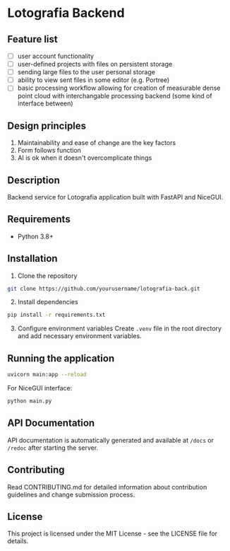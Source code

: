 # Lotografia Backend

## Feature list
- [ ] user account functionality 
- [ ] user-defined projects with files on persistent storage
- [ ] sending large files to the user personal storage
- [ ] ability to view sent files in some editor (e.g. Portree)
- [ ] basic processing workflow allowing for creation of measurable dense point cloud with interchangable processing backend (some kind of interface between)

## Design principles
1. Maintainability and ease of change are the key factors
2. Form follows function
3. AI is ok when it doesn't overcomplicate things




## Description
Backend service for Lotografia application built with FastAPI and NiceGUI.

## Requirements
- Python 3.8+


## Installation
1. Clone the repository
```bash
git clone https://github.com/yourusername/lotografia-back.git
```

2. Install dependencies
```bash
pip install -r requirements.txt
```

3. Configure environment variables
Create `.venv` file in the root directory and add necessary environment variables.

## Running the application
```bash
uvicorn main:app --reload
```

For NiceGUI interface:
```bash
python main.py
```

## API Documentation
API documentation is automatically generated and available at `/docs` or `/redoc` after starting the server.

## Contributing
Read CONTRIBUTING.md for detailed information about contribution guidelines and change submission process.

## License
This project is licensed under the MIT License - see the LICENSE file for details.

